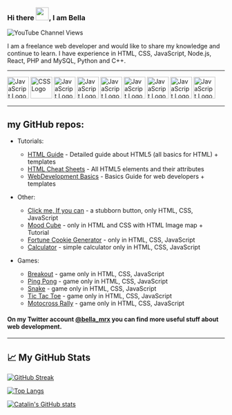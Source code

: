  ### Hi there <img src="https://raw.githubusercontent.com/MartinHeinz/MartinHeinz/master/wave.gif" width="30px">, I am Bella


 ![YouTube Channel Views](https://img.shields.io/youtube/channel/views/UCAkGGp0QAohAnTTxB3MheqQ?style=social)

 I am a freelance web developer and would like to share my knowledge and continue to learn. I have experience in HTML, CSS, JavaScript, Node.js, React, PHP and MySQL, Python and C++. 

 ---
 
  <img src="https://cdn.worldvectorlogo.com/logos/html-1.svg" alt="JavaScript Logo" width="50" height="50"/>  <img src="https://cdn.worldvectorlogo.com/logos/css-3.svg" alt="CSS Logo" width="50" height="50"/>
  <img src="https://cdn.worldvectorlogo.com/logos/javascript-1.svg" alt="JavaScript Logo" width="50" height="50"/> <img src="https://cdn.worldvectorlogo.com/logos/nodejs-2.svg" alt="JavaScript Logo" width="50" height="50"/> <img src="https://cdn.worldvectorlogo.com/logos/react-2.svg" alt="JavaScript Logo" width="50" height="50"/> <img src="https://cdn.worldvectorlogo.com/logos/php-logo-only-letter.svg" alt="JavaScript Logo" width="50" height="50"/> <img src="https://cdn.worldvectorlogo.com/logos/mysql-3.svg" alt="JavaScript Logo" width="50" height="50"/> <img src="https://cdn.worldvectorlogo.com/logos/python-4.svg" alt="JavaScript Logo" width="50" height="50"/> <img src="https://cdn.worldvectorlogo.com/logos/c.svg" alt="JavaScript Logo" width="50" height="50"/> 

 ---

 ## my GitHub repos:
 * Tutorials:
   - [HTML Guide](https://github.com/BellaMrx/HTML_Guide) - Detailed guide about HTML5 (all basics for HTML) + templates
   - [HTML Cheat Sheets](https://github.com/BellaMrx/HTML_Cheat_Sheets) - All HTML5 elements and their attributes
   - [WebDevelopment Basics](https://github.com/BellaMrx/WebDevelopment_Basics) - Basics Guide for web developers + templates

 * Other:
   - [Click me, If you can](https://github.com/BellaMrx/Click-me_If-you-can) - a stubborn button, only HTML, CSS, JavaScript
   - [Mood Cube](https://github.com/Projects-Games-HTML-CSS-JS/Mood_Cube) - only in HTML and CSS with HTML Image map + Tutorial
   - [Fortune Cookie Generator](https://github.com/BellaMrx/Fortune_Cookie_Generator) - only in HTML, CSS, JavaScript 
   - [Calculator](https://github.com/Projects-Games-HTML-CSS-JS/Calculator_simple) - simple calculator only in HTML, CSS, JavaScript


 * Games:
   - [Breakout](https://github.com/Projects-Games-HTML-CSS-JS/Breakout) - game only in HTML, CSS, JavaScript 
   - [Ping Pong](https://github.com/Projects-Games-HTML-CSS-JS/Ping-Pong) -  game only in HTML, CSS, JavaScript 
   - [Snake](https://github.com/Projects-Games-HTML-CSS-JS/Snake) - game only in HTML, CSS, JavaScript 
   - [Tic Tac Toe](https://github.com/Projects-Games-HTML-CSS-JS/Tic_Tac_Toe) - game only in HTML, CSS, JavaScript
   - [Motocross Rally](https://github.com/BellaMrx/Motocross_Rally) - game only in HTML, CSS, JavaScript 



 #### On my Twitter account [@bella_mrx](https://twitter.com/bella_mrx) you can find more useful stuff about web development.

 ---

 ## &#x1f4c8; My GitHub Stats

 [![GitHub Streak](https://streak-stats.demolab.com/?user=BellaMrx)](https://git.io/streak-stats)

 [![Top Langs](https://github-readme-stats.vercel.app/api/top-langs/?username=BellaMrx&hide=java,html,css&theme=gotham)](https://github.com/anuraghazra/github-readme-stats)

 [![Catalin's GitHub stats](https://github-readme-stats.vercel.app/api?username=BellaMrx&theme=gotham)](https://github.com/anuraghazra/github-readme-stats)



